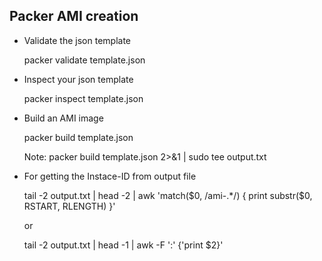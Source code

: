## Packer AMI creation

- Validate the json template

    packer validate template.json
    
- Inspect your json template

    packer inspect template.json
    
- Build an AMI image

    packer build template.json
    
    Note: packer build template.json 2>&1 | sudo tee output.txt
    
- For getting the Instace-ID from output file

     tail -2 output.txt | head -2 | awk 'match($0, /ami-.*/) { print substr($0, RSTART, RLENGTH) }'
     
     or
     
     tail -2 output.txt | head -1 | awk -F ':' {'print $2}'
